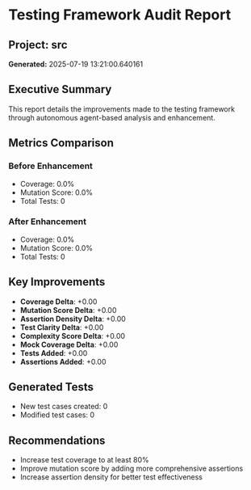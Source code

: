 
# Testing Framework Audit Report

## Project: src
**Generated:** 2025-07-19 13:21:00.640161

## Executive Summary
This report details the improvements made to the testing framework through autonomous agent-based analysis and enhancement.

## Metrics Comparison

### Before Enhancement
- Coverage: 0.0%
- Mutation Score: 0.0%
- Total Tests: 0

### After Enhancement
- Coverage: 0.0%
- Mutation Score: 0.0%
- Total Tests: 0

## Key Improvements
- **Coverage Delta**: +0.00
- **Mutation Score Delta**: +0.00
- **Assertion Density Delta**: +0.00
- **Test Clarity Delta**: +0.00
- **Complexity Score Delta**: +0.00
- **Mock Coverage Delta**: +0.00
- **Tests Added**: +0.00
- **Assertions Added**: +0.00

## Generated Tests
- New test cases created: 0
- Modified test cases: 0

## Recommendations
- Increase test coverage to at least 80%
- Improve mutation score by adding more comprehensive assertions
- Increase assertion density for better test effectiveness
